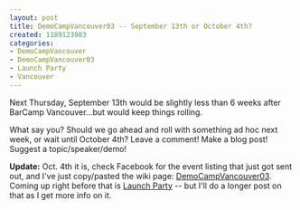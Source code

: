 ```yaml
--- 
layout: post
title: DemoCampVancouver03 -- September 13th or October 4th?
created: 1189123983
categories: 
- DemoCampVancouver
- DemoCampVancouver03
- Launch Party
- Vancouver
---
```

<p>Next Thursday, September 13th would be slightly less than 6 weeks after BarCamp Vancouver...but would keep things rolling.</p>

<p>What say you? Should we go ahead and roll with something ad hoc next week, or wait until October 4th? Leave a comment! Make a blog post! Suggest a topic/speaker/demo!</p>

<p><strong>Update:</strong> Oct. 4th it is, check Facebook for the event listing that just got sent out, and I've just copy/pasted the wiki page: <a href="http://barcamp.org/DemoCampVancouver03">DemoCampVancouver03</a>. Coming up right before that is <a href="http://www.techvibes.com/events/event49801.html">Launch Party</a> -- but I'll do a longer post on that as I get more info on it.</p>
